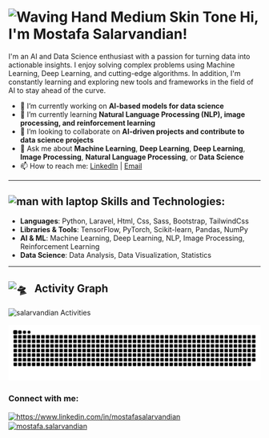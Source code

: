 # <img src="https://raw.githubusercontent.com/Tarikul-Islam-Anik/Animated-Fluent-Emojis/master/Emojis/Hand%20gestures/Waving%20Hand%20Medium%20Skin%20Tone.png" alt="Waving Hand Medium Skin Tone" width="35" height="35" /> Hi, I'm Mostafa Salarvandian!
I'm an AI and Data Science enthusiast with a passion for turning data into actionable insights. I enjoy solving complex problems using Machine Learning, Deep Learning, and cutting-edge algorithms. In addition, I'm constantly learning and exploring new tools and frameworks in the field of AI to stay ahead of the curve.

- 🔭 I’m currently working on **AI-based models for data science**
- 🌱 I’m currently learning **Natural Language Processing (NLP), image processing, and reinforcement learning**
- 👯 I’m looking to collaborate on **AI-driven projects and contribute to data science projects**
- 💬 Ask me about **Machine Learning**, **Deep Learning**, **Deep Learning**, **Image Processing**, **Natural Language Processing**, or **Data Science**
- 📫 How to reach me: [LinkedIn](https://linkedin.com/in/mostafasalarvandian) | [Email](mailto:msalarvand1990@gmail.com)

---

## <img src="https://github.com/ShahramShakiba/ShahramShakiba/assets/110089830/51f89720-05d3-4dac-b223-b6b81099a25f" alt="man with laptop" width="50" height="50" /> Skills and Technologies:
- **Languages**: Python, Laravel, Html, Css, Sass, Bootstrap, TailwindCss
- **Libraries & Tools**: TensorFlow, PyTorch, Scikit-learn, Pandas, NumPy
- **AI & ML**: Machine Learning, Deep Learning, NLP, Image Processing, Reinforcement Learning
- **Data Science**: Data Analysis, Data Visualization, Statistics

---

<h2 align="left"> <img src="https://fonts.gstatic.com/s/e/notoemoji/latest/1f6f8/512.gif" alt="🛸" width="60" > &nbsp; Activity Graph </h2>
<img align="center" src="https://github-readme-activity-graph.vercel.app/graph?username=salarvandian&theme=one-dark" alt="salarvandian Activities"/>

<br/>
<br/>


<img src="https://github.com/Platane/snk/raw/output/github-contribution-grid-snake.svg" alt="e" style="max-width: 100%;">


<h3 align="left">Connect with me:</h3>
<p align="left">
<a href="https://www.linkedin.com/in/mostafasalarvandian" target="blank"><img align="center" src="https://raw.githubusercontent.com/rahuldkjain/github-profile-readme-generator/master/src/images/icons/Social/linked-in-alt.svg" alt="https://www.linkedin.com/in/mostafasalarvandian" height="30" width="40" /></a>
<a href="https://instagram.com/mostafa.salarvandian" target="blank"><img align="center" src="https://raw.githubusercontent.com/rahuldkjain/github-profile-readme-generator/master/src/images/icons/Social/instagram.svg" alt="mostafa.salarvandian" height="30" width="40" /></a>
